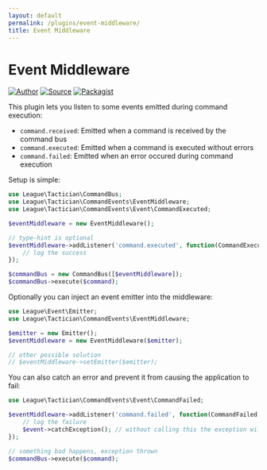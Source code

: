 ```yaml
---
layout: default
permalink: /plugins/event-middleware/
title: Event Middleware
---
```


# Event Middleware

[![Author](http://img.shields.io/badge/author-@sagikazarmark-blue.svg?style=flat-square)](https://twitter.com/sagikazarmark)
[![Source](http://img.shields.io/badge/source-league/tactician--command--events-blue.svg?style=flat-square)](https://github.com/thephpleague/tactician-command-events)
[![Packagist](http://img.shields.io/packagist/v/league/tactician-command-events.svg?style=flat-square)](https://packagist.org/packages/league/tactician-command-events)

This plugin lets you listen to some events emitted during command execution:

- `command.received`: Emitted when a command is received by the command bus
- `command.executed`: Emitted when a command is executed without errors
- `command.failed`: Emitted when an error occured during command execution

Setup is simple:

~~~ php
use League\Tactician\CommandBus;
use League\Tactician\CommandEvents\EventMiddleware;
use League\Tactician\CommandEvents\Event\CommandExecuted;

$eventMiddleware = new EventMiddleware();

// type-hint is optional
$eventMiddleware->addListener('command.executed', function(CommandExecuted $event) {
	// log the success
});

$commandBus = new CommandBus([$eventMiddleware]);
$commandBus->execute($command);
~~~

Optionally you can inject an event emitter into the middleware:

~~~ php
use League\Event\Emitter;
use League\Tactician\CommandEvents\EventMiddleware;

$emitter = new Emitter();
$eventMiddleware = new EventMiddleware($emitter);

// other possible solution
// $eventMiddleware->setEmitter($emitter);
~~~

You can also catch an error and prevent it from causing the application to fail:

~~~ php
use League\Tactician\CommandEvents\Event\CommandFailed;

$eventMiddleware->addListener('command.failed', function(CommandFailed $event) {
	// log the failure
	$event->catchException(); // without calling this the exception will be thrown
});

// something bad happens, exception thrown
$commandBus->execute($command);
~~~
